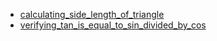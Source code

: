 - [calculating_side_length_of_triangle](calculating_side_length_of_triangle/README.md)
- [verifying_tan_is_equal_to_sin_divided_by_cos](verifying_tan_is_equal_to_sin_divided_by_cos/README.md)